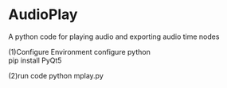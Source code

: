 # AudioPlay
A python code for playing audio and exporting audio time nodes

(1)Configure Environment
   configure python  
   pip install PyQt5

(2)run code
   python mplay.py

